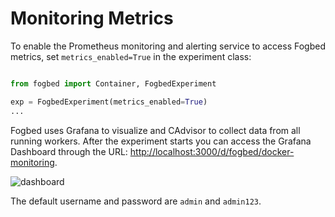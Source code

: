 # Monitoring Metrics
To enable the Prometheus monitoring and alerting service to access Fogbed metrics, set `metrics_enabled=True` in the experiment class:

```py title="topology.py"

from fogbed import Container, FogbedExperiment

exp = FogbedExperiment(metrics_enabled=True)
...

```
Fogbed uses Grafana to visualize and CAdvisor to collect data from all running workers. After the experiment starts you can access the Grafana Dashboard through the URL: <a href="http://localhost:3000/d/fogbed/docker-monitoring">http://localhost:3000/d/fogbed/docker-monitoring</a>. 

![dashboard](https://github.com/larsid/fogbed/assets/33939999/c30edaa9-5a20-4037-8313-ca2512125f82)

The default username and password are `admin` and `admin123`.